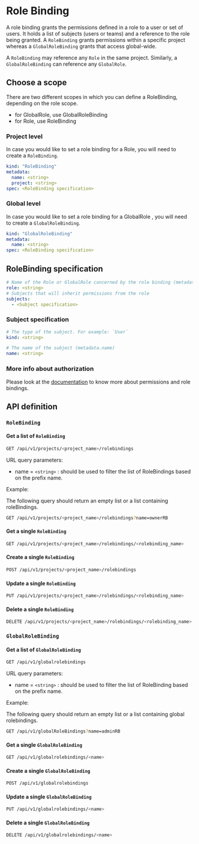 # Role Binding

A role binding grants the permissions defined in a role to a user or set of users.
It holds a list of subjects (users or teams) and a reference to the role being granted. A `RoleBinding` grants permissions within a specific project whereas a `GlobalRoleBinding` grants that access global-wide.

A `RoleBinding` may reference any `Role` in the same project. Similarly, a `GlobalRoleBinding` can reference any `GlobalRole`.

## Choose a scope

There are two different scopes in which you can define a RoleBinding, depending on the role scope.

- for GlobalRole, use GlobalRoleBinding
- for Role, use RoleBinding

### Project level

In case you would like to set a role binding for a Role, you will need to create a `RoleBinding`.

```yaml
kind: "RoleBinding"
metadata:
  name: <string>
  project: <string>
spec: <RoleBinding specification>
```

### Global level

In case you would like to set a role binding for a GlobalRole , you will need to create a `GlobalRoleBinding`.

```yaml
kind: "GlobalRoleBinding"
metadata:
  name: <string>
spec: <RoleBinding specification>
```

## RoleBinding specification

```yaml
# Name of the Role or GlobalRole concerned by the role binding (metadata.name)
role: <string>
# Subjects that will inherit permissions from the role
subjects: 
  - <Subject specification>
```

### Subject specification

```yaml
# The type of the subject. For example: `User`
kind: <string>

# The name of the subject (metadata.name)
name: <string>
```

### More info about authorization

Please look at the [documentation](../design/authorization.md) to know more about permissions and role bindings.

## API definition

### `RoleBinding`

#### Get a list of `RoleBinding`

```bash
GET /api/v1/projects/<project_name>/rolebindings
```

URL query parameters:

- name = `<string>` : should be used to filter the list of RoleBindings based on the prefix name.

Example:

The following query should return an empty list or a list containing roleBindings.

```bash
GET /api/v1/projects/<project_name>/rolebindings?name=ownerRB
```

#### Get a single `RoleBinding`

```bash
GET /api/v1/projects/<project_name>/rolebindings/<rolebinding_name>
```

#### Create a single `RoleBinding`

```bash
POST /api/v1/projects/<project_name>/rolebindings
```

#### Update a single `RoleBinding`

```bash
PUT /api/v1/projects/<project_name>/rolebindings/<rolebinding_name>
```

#### Delete a single `RoleBinding`

```bash
DELETE /api/v1/projects/<project_name>/rolebindings/<rolebinding_name>
```

### `GlobalRoleBinding`

#### Get a list of `GlobalRoleBinding`

```bash
GET /api/v1/globalrolebindings
```

URL query parameters:

- name = `<string>` : should be used to filter the list of RoleBinding based on the prefix name.

Example:

The following query should return an empty list or a list containing global rolebindings.

```bash
GET /api/v1/globalRoleBindings?name=adminRB
```

#### Get a single `GlobalRoleBinding`

```bash
GET /api/v1/globalrolebindings/<name>
```

#### Create a single `GlobalRoleBinding`

```bash
POST /api/v1/globalrolebindings
```

#### Update a single `GlobalRoleBinding`

```bash
PUT /api/v1/globalrolebindings/<name>
```

#### Delete a single `GlobalRoleBinding`

```bash
DELETE /api/v1/globalrolebindings/<name>
```